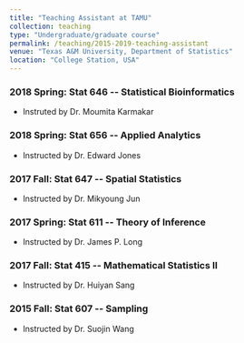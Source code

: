 ```yaml
---
title: "Teaching Assistant at TAMU"
collection: teaching
type: "Undergraduate/graduate course"
permalink: /teaching/2015-2019-teaching-assistant
venue: "Texas A&M University, Department of Statistics"
location: "College Station, USA"
---
```


### 2018 Spring: Stat 646 -- Statistical Bioinformatics
* Instruted by Dr. Moumita Karmakar

### 2018 Spring: Stat 656 -- Applied Analytics
* Instructed by Dr. Edward Jones

### 2017 Fall: Stat 647 -- Spatial Statistics
* Instructed by Dr. Mikyoung Jun

### 2017 Spring: Stat 611 -- Theory of Inference
* Instructed by Dr. James P. Long

### 2017 Fall: Stat 415 -- Mathematical Statistics II
* Instructed by Dr. Huiyan Sang

### 2015 Fall: Stat 607 -- Sampling
* Instructed by Dr. Suojin Wang




